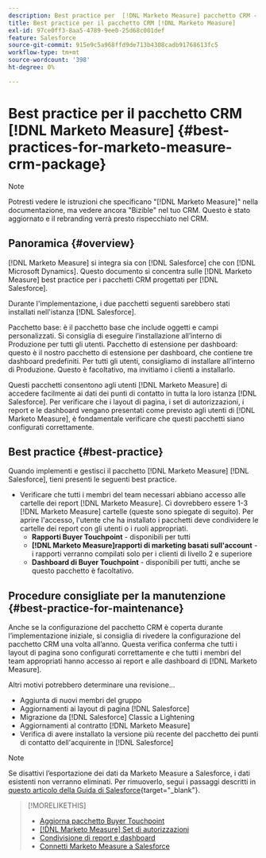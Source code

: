 ```yaml
---
description: Best practice per  [!DNL Marketo Measure] pacchetto CRM - [!DNL Marketo Measure]
title: Best practice per il pacchetto CRM [!DNL Marketo Measure]
exl-id: 97ce0ff3-8aa5-4789-9ee0-25d68c001def
feature: Salesforce
source-git-commit: 915e9c5a968ffd9de713b4308cadb91768613fc5
workflow-type: tm+mt
source-wordcount: '398'
ht-degree: 0%

---
```


# Best practice per il pacchetto CRM [!DNL Marketo Measure] {#best-practices-for-marketo-measure-crm-package}

>[!NOTE]
>
>Potresti vedere le istruzioni che specificano &quot;[!DNL Marketo Measure]&quot; nella documentazione, ma vedere ancora &quot;Bizible&quot; nel tuo CRM. Questo è stato aggiornato e il rebranding verrà presto rispecchiato nel CRM.

## Panoramica {#overview}

[!DNL Marketo Measure] si integra sia con [!DNL Salesforce] che con [!DNL Microsoft Dynamics]. Questo documento si concentra sulle [!DNL Marketo Measure] best practice per i pacchetti CRM progettati per [!DNL Salesforce].

Durante l&#39;implementazione, i due pacchetti seguenti sarebbero stati installati nell&#39;istanza [!DNL Salesforce].

Pacchetto base: è il pacchetto base che include oggetti e campi personalizzati. Si consiglia di eseguire l’installazione all’interno di Produzione per tutti gli utenti.
Pacchetto di estensione per dashboard: questo è il nostro pacchetto di estensione per dashboard, che contiene tre dashboard predefiniti. Per tutti gli utenti, consigliamo di installare all’interno di Produzione. Questo è facoltativo, ma invitiamo i clienti a installarlo.

Questi pacchetti consentono agli utenti [!DNL Marketo Measure] di accedere facilmente ai dati dei punti di contatto in tutta la loro istanza [!DNL Salesforce]. Per verificare che i layout di pagina, i set di autorizzazioni, i report e le dashboard vengano presentati come previsto agli utenti di [!DNL Marketo Measure], è fondamentale verificare che questi pacchetti siano configurati correttamente.

## Best practice {#best-practice}

Quando implementi e gestisci il pacchetto [!DNL Marketo Measure] [!DNL Salesforce], tieni presenti le seguenti best practice.

* Verificare che tutti i membri del team necessari abbiano accesso alle cartelle dei report [!DNL Marketo Measure]. Ci dovrebbero essere 1-3 [!DNL Marketo Measure] cartelle (queste sono spiegate di seguito). Per aprire l&#39;accesso, l&#39;utente che ha installato i pacchetti deve condividere le cartelle dei report con gli utenti o i ruoli appropriati.
   * **Rapporti Buyer Touchpoint** - disponibili per tutti
   * **[!DNL Marketo Measure]rapporti di marketing basati sull&#39;account** - i rapporti verranno compilati solo per i clienti di livello 2 e superiore
   * **Dashboard di Buyer Touchpoint** - disponibili per tutti, anche se questo pacchetto è facoltativo.

## Procedure consigliate per la manutenzione {#best-practice-for-maintenance}

Anche se la configurazione del pacchetto CRM è coperta durante l’implementazione iniziale, si consiglia di rivedere la configurazione del pacchetto CRM una volta all’anno. Questa verifica conferma che tutti i layout di pagina sono configurati correttamente e che tutti i membri del team appropriati hanno accesso ai report e alle dashboard di [!DNL Marketo Measure].

Altri motivi potrebbero determinare una revisione...

* Aggiunta di nuovi membri del gruppo
* Aggiornamenti ai layout di pagina [!DNL Salesforce]
* Migrazione da [!DNL Salesforce] Classic a Lightening
* Aggiornamenti al contratto [!DNL Marketo Measure]
* Verifica di avere installato la versione più recente del pacchetto dei punti di contatto dell&#39;acquirente in [!DNL Salesforce]

>[!NOTE]
>
>Se disattivi l’esportazione dei dati da Marketo Measure a Salesforce, i dati esistenti non verranno eliminati. Per rimuoverlo, segui i passaggi descritti in [questo articolo della Guida di Salesforce](https://help.salesforce.com/s/articleView?language=en_US&amp;id=sf.c360_a_delete_data_stream_records.htm&amp;type=5){target="_blank"}.

>[!MORELIKETHIS]
>
>* [Aggiorna pacchetto Buyer Touchpoint](/help/configuration-and-setup/marketo-measure-and-salesforce/marketo-measure-salesforce-package-installation-and-set-up.md)
>* [[!DNL Marketo Measure] Set di autorizzazioni](/help/configuration-and-setup/marketo-measure-and-salesforce/marketo-measure-permission-sets.md)
>* [Condivisione di report e dashboard](https://help.salesforce.com/s/articleView?language=en_US&amp;id=analytics_share_folder.htm&amp;type=0)
>* [Connetti Marketo Measure a Salesforce](/help/configuration-and-setup/marketo-measure-and-salesforce/connect-marketo-measure-to-salesforce.md)
